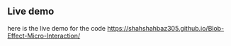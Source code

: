 ## Live demo

here is the live demo for the code https://shahshahbaz305.github.io/Blob-Effect-Micro-Interaction/
